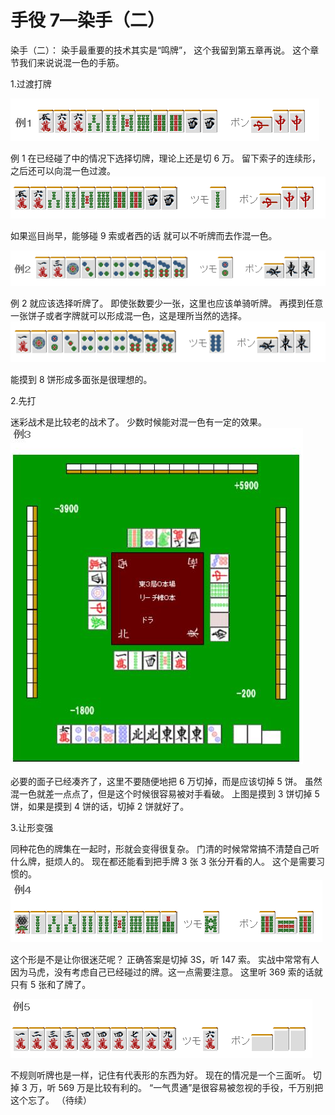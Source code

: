 # 手役 7—染手（二）
染手（二）：  染手最重要的技术其实是“鸣牌”， 这个我留到第五章再说。 这个章节我们来说说混一色的手筋。

 1.过渡打牌

![image](./output/image_page109_10.png)

 例 1 在已经碰了中的情况下选择切牌，理论上还是切 6 万。  留下索子的连续形，之后还可以向混一色过渡。
![image](./output/image_page109_11.png)

 如果巡目尚早，能够碰 9 索或者西的话 就可以不听牌而去作混一色。

![image](./output/image_page109_12.png)

 例 2 就应该选择听牌了。 即使张数要少一张，这里也应该单骑听牌。 再摸到任意一张饼子或者字牌就可以形成混一色，这是理所当然的选择。
![image](./output/image_page110_6.png)

 能摸到 8 饼形成多面张是很理想的。

  2.先打

 迷彩战术是比较老的战术了。 少数时候能对混一色有一定的效果。
![image](./output/image_page110_7.png)

 必要的面子已经凑齐了，这里不要随便地把 6 万切掉，而是应该切掉 5 饼。 虽然混一色就差一点点了，但是这个时候很容易被对手看破。 上图是摸到 3 饼切掉 5 饼，如果是摸到 4 饼的话，切掉 2 饼就好了。

 3.让形变强

 同种花色的牌集在一起时，形就会变得很复杂。 门清的时候常常搞不清楚自己听什么牌，挺烦人的。 现在都还能看到把手牌 3 张 3 张分开看的人。 这个是需要习惯的。
![image](./output/image_page111_7.png)

 这个形是不是让你很迷茫呢？ 正确答案是切掉 3S，听 147 索。 实战中常常有人因为马虎，没有考虑自己已经碰过的牌。这一点需要注意。 这里听 369 索的话就只有 5 张和了牌了。

![image](./output/image_page111_8.png)

 不规则听牌也是一样，记住有代表形的东西为好。 现在的情况是一个三面听。 切掉 3 万，听 569 万是比较有利的。 “一气贯通”是很容易被忽视的手役，千万别把这个忘了。   （待续）